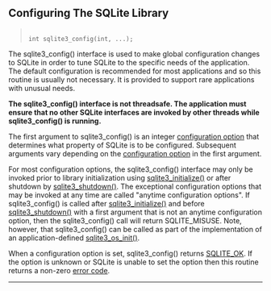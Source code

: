 ## Configuring The SQLite Library




> ```
> 
> int sqlite3_config(int, ...);
> 
> ```



The sqlite3\_config() interface is used to make global configuration
changes to SQLite in order to tune SQLite to the specific needs of
the application. The default configuration is recommended for most
applications and so this routine is usually not necessary. It is
provided to support rare applications with unusual needs.


**The sqlite3\_config() interface is not threadsafe. The application
must ensure that no other SQLite interfaces are invoked by other
threads while sqlite3\_config() is running.**


The first argument to sqlite3\_config() is an integer
[configuration option](#SQLITE_CONFIG_COVERING_INDEX_SCAN) that determines
what property of SQLite is to be configured. Subsequent arguments
vary depending on the [configuration option](#SQLITE_CONFIG_COVERING_INDEX_SCAN)
in the first argument.


For most configuration options, the sqlite3\_config() interface
may only be invoked prior to library initialization using
[sqlite3\_initialize()](#sqlite3_initialize) or after shutdown by [sqlite3\_shutdown()](#sqlite3_initialize).
The exceptional configuration options that may be invoked at any time
are called "anytime configuration options".
If sqlite3\_config() is called after [sqlite3\_initialize()](#sqlite3_initialize) and before
[sqlite3\_shutdown()](#sqlite3_initialize) with a first argument that is not an anytime
configuration option, then the sqlite3\_config() call will return SQLITE\_MISUSE.
Note, however, that sqlite3\_config() can be called as part of the
implementation of an application\-defined [sqlite3\_os\_init()](#sqlite3_initialize).


When a configuration option is set, sqlite3\_config() returns [SQLITE\_OK](#SQLITE_ABORT).
If the option is unknown or SQLite is unable to set the option
then this routine returns a non\-zero [error code](rescode.html).




---


